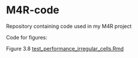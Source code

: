 # M4R-code
Repository containing code used in my M4R project

Code for figures:

Figure 3.8 [test_performance_irregular_cells.Rmd](https://github.com/aneesha719/M4R-code/blob/main/test_performance_irregular_cells.Rmd)
